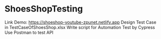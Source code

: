 # ShoesShopTesting
Link Demo: https://shoeshop-youtube-zpunet.netlify.app
Design Test Case in TestCaseOfShoesShop.xlsx
Write script for Automation Test by Cypress
Use Postman to test API
